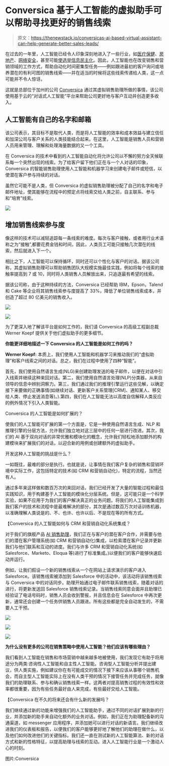 # Conversica 基于人工智能的虚拟助手可以帮助寻找更好的销售线索

> 原文：<https://thenewstack.io/conversicas-ai-based-virtual-assistant-can-help-generate-better-sales-leads/>

在过去的一年里，人工智能已经令人印象深刻地进入了一些行业，如[医疗保健](https://thenewstack.io/scientists-artificially-intelligent-nanoarray-can-diagnose-disease-using-breath/)、[房地产](https://thenewstack.io/real-estate-platform-trulia-utilizing-machine-learning-apache-kafka/)、[网络安全](https://thenewstack.io/darktrace-applies-math-unsupervised-machine-learning-automate-network-security/)，甚至可能[使选举信息民主化](https://thenewstack.io/apis-artificial-intelligence-help-democratize-election-information/)。因此，人工智能也在改变销售和营销领域的工作方式，帮助自动化时间密集型任务——例如跟进最初的客户询问或培养潜在的有利可图的销售线索——并在适当的时候将这些线索传递给人类，这一点可能并不令人惊讶。

这就是总部位于加州的公司 [Conversica](https://www.conversica.com/) 通过其虚拟销售助理所做的事情，该公司使用基于云的“对话式人工智能”平台来帮助公司更好地与客户互动并创造更多收入。

## 人工智能有自己的名字和邮箱

该公司表示，其目标不是取代人类，而是将人工智能的效率和成本效益与建立信任和加深公司与客户关系的人类技能结合起来。在这里，人工智能是销售人员和营销人员用来管理、理解和处理海量数据的又一个工具。

在 Conversica 的技术中看到的人工智能自动化将允许公司以不懈的努力全天候联系每一个突然出现的线索。为了给客户留下他们正在与一个人对话的印象，Conversica 的智能销售助理使用人工智能和机器学习来创建电子邮件或短信，以使潜在客户参与持续的对话。

虽然它可能不是人类，但 Conversica 的虚拟销售助理被分配了自己的名字和电子邮件地址，使其能够在流程中的预定点将线索交给人类之前，自主联系、参与和“培育”线索。

![](img/6a38f925ce4baecc1a371ca2ea40f0a5.png)

## 增加销售线索参与度

像这样的技术可以减轻追踪每一条线索的难度。每次与客户接触，或者用行业术语称之为“接触”,都要花费金钱和时间，因此，人类员工可能只接触几次潜在的线索，然后就进入下一个。

相比之下，人工智能可以保持循环，同时还可以个性化与客户的对话。据该公司称，其虚拟销售助理可以帮助销售团队大规模实施最佳实践，例如将每个线索的接触率提高到 7 或 10，同时将人类销售人员解放出来，只追逐最有希望的线索。

据该公司称，由于这种持续的方法，Conversica 已经帮助 IBM，Epson，Talend 和 Cake 等企业将其销售线索参与度提高了 33%，降低了单位销售线索成本，并创造了超过 80 亿美元的销售收入。

![](img/2a5e09fc3898c5942c3610bf8c9011bd.png)

![](img/dd45a60d09527dbae230480c29968c5e.png)

为了更深入地了解该平台是如何工作的，我们请 Conversica 的高级工程副总裁 Werner Koepf 提供关于他们虚拟助手的更多细节。

**你能更详细地描述一下 Conversica 的人工智能是如何工作的吗？**

**Werner Koepf:** 本质上，我们使用人工智能和机器学习来推动我们的“虚拟助理”和客户线索之间的对话。总之，我们在过程中使用了四种“智能”。

首先，我们使用自然语言生成(NLG)来创建助理发送的电子邮件，以便在对话中引入线索并继续这种来回对话。第二，我们使用自然语言处理(NLP)分类器，从来自领导的信息中辨别洞察力。第三，我们通过我们的推理引擎运行这些见解，以确定接下来要做的正确事情(如继续对话、更新客户关系管理[CRM]、通知某人、移交给人类、停止发送消息等)。).第四，我们在人工智能无法以高度自信解释人类反应的例外情况下引入人类智能。

Conversica 的人工智能是如何扩展的？

使我们的人工智能可扩展的第一个方面是，它是一种使用自然语言生成、NLP 和推理引擎的分层方法，允许我们独立地对这三层中的任何一层进行改进。其次，我们的 AI 基于双向对话的非常优雅和模块化的概念，允许我们轻松地添加额外的构建模块来扩展我们的对话，以迎合新的用例或创建额外的虚拟助手。

开发这种人工智能的挑战是什么？

一如既往，最难的部分是执行。也就是说，让事情在我们客户复杂的销售和营销环境中实际工作，这包括特定的技术(如 CRM 和营销自动化)，特定的流程，当然还有人。

通过多年来这样做和数百万次的来回对话，我们已经开发了大量的智能过程和最佳实践知识，用于构建基于人工智能的模块化分层系统。但是，这可能只是一个科学实验，如果不应用于为我们的客户解决真正的业务问题。将我们的人工智能集成到我们客户的技术和流程中是最难解决的部分，其次是通过数百万次对话训练机器，以准确理解人类说是的、不、也许、也许以后、不是现在等的所有方式。

【Conversica 的人工智能如何与 CRM 和营销自动化系统集成？

对于我们的旗舰产品 [AI 销售助理](https://www.conversica.com/how-it-works-persona-helps-you-identify-hot-leads-that-are-ready-to-buy-now/)，我们正在与客户的潜在客户合作，并需要与他们的潜在客户管理系统(如 CRM 和营销自动化)集成，以检索潜在客户记录并更新我们与他们联系和互动的进度。我们与许多 CRM 和营销自动化系统(如 Salesforce、Marketo、Eloqua 等)进行了标准集成。)以便我们的客户能够快速启动并运行。

例如，让我们假设一个新的销售线索从一个在网站上请求演示的客户进入 Salesforce。该销售线索被添加到 Salesforce 中的活动中，该活动将该销售线索与 Conversica 中的对话同步。助理开始通过电子邮件联系销售线索，随着对话的进行，将更新发送回 Salesforce 销售线索记录。当销售线索同意会面并且助理已经验证了电话号码时，销售人员会收到警报，并且信息会在 Salesforce 中再次更新，通常还会创建一个任务供销售人员跟进。所有这些都是完全自动发生的，不需要人工干预。

![](img/554da3629af7671630d9e4e1f4dec89e.png)

![](img/2fc3c77d416ad55d7badd325c2a1a7f5.png)

![](img/7bcfa63b1ac8d86ef145865501145c3b.png)

**为什么没有更多的公司在销售策略中使用人工智能？他们应该有哪些理由？**

我们看到人工智能在销售和市场营销中越来越多地被使用，我们发现它有助于将用途分为两类:咨询性人工智能和自主性人工智能。咨询型人工智能分析并提出建议，供人类实施，例如建议你在有可能成交的情况下接下来应该从事哪个销售机会，而自主型人工智能实际上在没有人类干预的情况下接管任务并完成任务，就像我们的助理联系、参与和确认销售线索一样。这两者对提高销售过程的有效性和效率都很重要，因为有些任务最好由人来完成，有些最好交给人工智能。

【Conversica 在不久的将来还会有什么新的发展吗？

我们继续通过新的功能来增强我们的人工智能助手，通过不同的对话扩展到新的行业，并添加新的助手来自动化额外的业务对话。例如，我们正在为助理配备新的沟通渠道，如 messenger 应用程序，并添加她可以进行对话的新语言。我们继续改进我们的仪表板和报告，以便我们的客户能够更好地了解他们的助理在做什么，以及他们如何改进他们的关键指标。我们还一直在测试新的人工智能算法、新的对话方式和新的性格特征，以提高助理与线索的互动。进入人工智能行业是一个激动人心的时刻。

图片:Conversica

<svg xmlns:xlink="http://www.w3.org/1999/xlink" viewBox="0 0 68 31" version="1.1"><title>Group</title> <desc>Created with Sketch.</desc></svg>